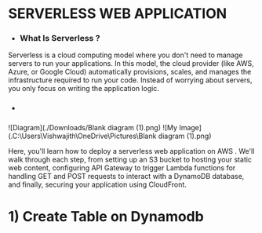 # SERVERLESS WEB APPLICATION                                                      
                                                           
* ### What Is Serverless ?

Serverless is a cloud computing model where you don't need to manage servers to run your applications. In this model, the cloud provider (like AWS, Azure, or Google Cloud) automatically provisions, scales, and manages the infrastructure required to run your code. Instead of worrying about servers, you only focus on writing the application logic.

* ###

![Diagram](./Downloads/Blank diagram (1).png)
![My Image](.C:\Users\Vishwajith\OneDrive\Pictures\Blank diagram (1).png)


Here, you'll learn how to deploy a serverless web application on AWS . We'll walk through each step, from setting up an S3 bucket to hosting your static web content, configuring API Gateway to trigger Lambda functions for handling GET and POST requests to interact with a DynamoDB database, and finally, securing your application using CloudFront.

# 1) Create Table on Dynamodb
  

